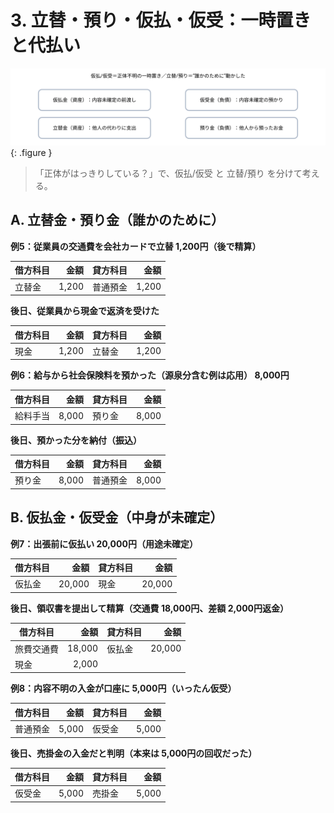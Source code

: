 # 3. 立替・預り・仮払・仮受：一時置きと代払い

![仮払・仮受・立替・預り](../assets/img/ch07/temp_accounts.svg){: .figure }

> 「正体がはっきりしている？」で、仮払/仮受 と 立替/預り を分けて考える。

## A. 立替金・預り金（誰かのために）

**例5：従業員の交通費を会社カードで立替 1,200円（後で精算）**

| 借方科目 |  金額 | 貸方科目 |  金額 |
| -------- | ----: | -------- | ----: |
| 立替金   | 1,200 | 普通預金 | 1,200 |

**後日、従業員から現金で返済を受けた**

| 借方科目 |  金額 | 貸方科目 |  金額 |
| -------- | ----: | -------- | ----: |
| 現金     | 1,200 | 立替金   | 1,200 |

**例6：給与から社会保険料を預かった（源泉分含む例は応用） 8,000円**

| 借方科目 |  金額 | 貸方科目 |  金額 |
| -------- | ----: | -------- | ----: |
| 給料手当 | 8,000 | 預り金   | 8,000 |

**後日、預かった分を納付（振込）**

| 借方科目 |  金額 | 貸方科目 |  金額 |
| -------- | ----: | -------- | ----: |
| 預り金   | 8,000 | 普通預金 | 8,000 |

## B. 仮払金・仮受金（中身が未確定）

**例7：出張前に仮払い 20,000円（用途未確定）**

| 借方科目 |   金額 | 貸方科目 |   金額 |
| -------- | -----: | -------- | -----: |
| 仮払金   | 20,000 | 現金     | 20,000 |

**後日、領収書を提出して精算（交通費 18,000円、差額 2,000円返金）**

| 借方科目   |   金額 | 貸方科目 |   金額 |
| ---------- | -----: | -------- | -----: |
| 旅費交通費 | 18,000 | 仮払金   | 20,000 |
| 現金       |  2,000 |          |        |

**例8：内容不明の入金が口座に 5,000円（いったん仮受）**

| 借方科目 |  金額 | 貸方科目 |  金額 |
| -------- | ----: | -------- | ----: |
| 普通預金 | 5,000 | 仮受金   | 5,000 |

**後日、売掛金の入金だと判明（本来は 5,000円の回収だった）**

| 借方科目 |  金額 | 貸方科目 |  金額 |
| -------- | ----: | -------- | ----: |
| 仮受金   | 5,000 | 売掛金   | 5,000 |
